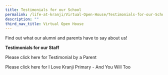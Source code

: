 ```yaml
---
title: Testimonials for our School
permalink: /life-at-kranji/Virtual-Open-House/Testimonials-for-our-School/
description: ""
third_nav_title: Virtual Open House
---
```

Find out what our alumni and parents have to say about us!  
  
  
  
**Testimonials for our Staff**

Please click here for Testimonial by a Parent

Please click here for I Love Kranji Primary - And You Will Too